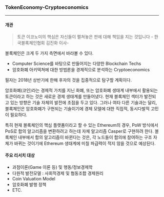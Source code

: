 ### TokenEconomy-Cryptoeconomics

---

#### 개관

>토큰 이코노미의 핵심은 자신들이 펼쳐놓은 판에 대해 책임을 지는 것입니다 - 한국블록체인협회 김진화 이사-



 블록체인은 크게 두 가지 측면에서 바라볼 수 있다. 

- Computer Science를 바탕으로 만들어지는 다양한 Blockchain Techs
- 암호화폐 아키텍쳐에 대한 방법론을 경제적으로 분석하는 Cryptoeconomics



 필자는 2018년 상반기에 한해 후자의 것을 집중적으로 탐구할 계획이다. 



 암호화폐(코인)라는 경제적 가치를 지닌 화폐, 또는 암호화폐 생태계 내부에서 활용되는 토큰이라고 하는 것은 새로운 경제 생태계를 만들어냈다. 현재 블록체인 섹터가 발전되고 있는 방향은 기술 자체의 발전에 초점을 두고 있다. 그러나 여타 다른 기술과는 달리, 블록체인은 암호화폐가 구현되는 기술이기에 경제 모델에 대한 직접적, 동시다발적 고민이 필요하다.

 

 특히 현재 블록체인의 핵심 플랫폼이라고 할 수 있는 Ethereum의 경우, PoW 방식에서 PoS로 합의 알고리즘을 변환하려고 하는데 자체 알고리즘 Casper로 구현하려 한다. 블록체인 내부에서 합의 알고리즘이 바뀐다는 것은, 각 노드들이 합의에 참여하는 구조 자체가 바뀌는 것이기에 Ethereum 생태계에 미칠 파급력이 적지 않을 것으로 예상된다. 



#### 주요 리서치 대상



- 과점이론(Game 이론 등) 및 행동/정보경제학
- 다원적 발전모델 : 사회적경제 및 협동조합 경제원리
- Coin Valuation Model 
- 암호화폐 발행 정책 
- ETC.


